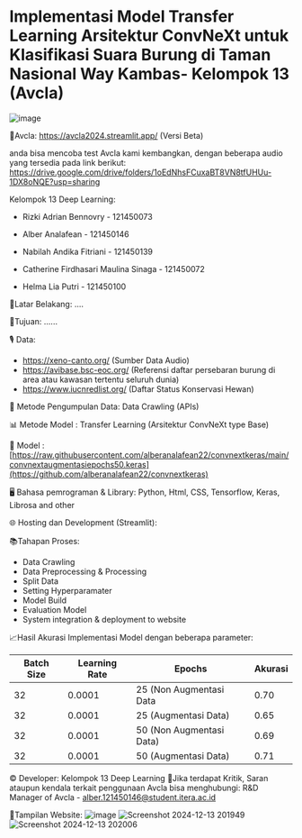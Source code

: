 # Implementasi Model Transfer Learning Arsitektur ConvNeXt untuk Klasifikasi Suara Burung di Taman Nasional Way Kambas- Kelompok 13 (Avcla)

![image](https://github.com/user-attachments/assets/546cf905-33dd-4c77-a772-7a87ac493110)

📱Avcla: https://avcla2024.streamlit.app/ (Versi Beta)

anda bisa mencoba test Avcla kami kembangkan, dengan beberapa audio yang tersedia pada link berikut: https://drive.google.com/drive/folders/1oEdNhsFCuxaBT8VN8tfUHUu-1DX8oNQE?usp=sharing

Kelompok 13 Deep Learning:

- Rizki Adrian Bennovry - 121450073 
  
- Alber Analafean - 121450146 
  
- Nabilah Andika Fitriani - 121450139 

- Catherine Firdhasari Maulina Sinaga - 121450072
  
- Helma Lia Putri - 121450100

📌Latar Belakang: ....

📌Tujuan: ......

🎙 Data: 
- https://xeno-canto.org/ (Sumber Data Audio)
- https://avibase.bsc-eoc.org/ (Referensi daftar persebaran burung di area atau kawasan tertentu seluruh dunia)
- https://www.iucnredlist.org/ (Daftar Status Konservasi Hewan)

📂 Metode Pengumpulan Data: Data Crawling (APIs)

📊 Metode Model : Transfer Learning (Arsitektur ConvNeXt type Base)

🧠 Model : [https://raw.githubusercontent.com/alberanalafean22/convnextkeras/main/convnextaugmentasiepochs50.keras](https://github.com/alberanalafean22/convnextkeras)

🖥 Bahasa pemrograman & Library: Python, Html, CSS, Tensorflow, Keras, Librosa and other

🌐 Hosting dan Development (Streamlit): 

📚Tahapan Proses:
- Data Crawling
- Data Preprocessing & Processing
- Split Data
- Setting Hyperparamater
- Model Build
- Evaluation Model
- System integration & deployment to website


📈Hasil Akurasi Implementasi Model dengan beberapa parameter:

| Batch Size | Learning Rate  | Epochs                   | Akurasi |
|------------|----------------|--------------------------|---------|
| 32         |     0.0001     | 25 (Non Augmentasi Data  |   0.70  |
| 32         |     0.0001     | 25 (Augmentasi Data)     |   0.65  |
| 32         |     0.0001     | 50 (Non Augmentasi Data) |   0.69  |
| 32         |     0.0001     | 50 (Augmentasi Data)     |   0.71  |

© Developer: Kelompok 13 Deep Learning
📝Jika terdapat Kritik, Saran ataupun kendala terkait penggunaan Avcla bisa menghubungi: R&D Manager of Avcla - alber.121450146@student.itera.ac.id


📳Tampilan Website:
![image](https://github.com/user-attachments/assets/546cf905-33dd-4c77-a772-7a87ac493110)
![Screenshot 2024-12-13 201949](https://github.com/user-attachments/assets/7b02cfd7-6129-42d1-9f13-c51f6181a956)
![Screenshot 2024-12-13 202006](https://github.com/user-attachments/assets/24ff7474-8f33-443c-b1ef-f2e5d0a67f5b)

